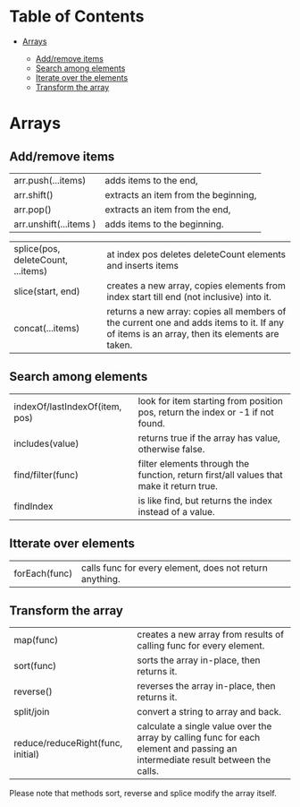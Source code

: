 # Table of Contents
- [Arrays](#arrays)

    - [Add/remove items](#addremove-items)
    - [Search among elements](#search-among-elements)
    - [Iterate over the elements](#itterate-over-elements)
    - [Transform the array](#transform-the-array)
    
# Arrays

## Add/remove items

|   |   |
|---|---|
|arr.push(...items)   | adds items to the end,   |
|arr.shift()   |extracts an item from the beginning,   |
|arr.pop()   |extracts an item from the end,   |
|arr.unshift(...items )|adds items to the beginning.|

|   |   |
|---|---|
|splice(pos, deleteCount, ...items)   | at index pos deletes deleteCount elements and inserts items|
|slice(start, end)|creates a new array, copies elements from index start till end (not inclusive) into it.|
|concat(...items)|returns a new array: copies all members of the current one and adds items to it. If any of items is an array, then its elements are taken.|

## Search among elements
|   |   |
|---|---|
|indexOf/lastIndexOf(item, pos)|look for item starting from position pos, return the index or -1 if not found.|
|includes(value)|returns true if the array has value, otherwise false.|
|find/filter(func)|filter elements through the function, return first/all values that make it return true.|
|findIndex|is like find, but returns the index instead of a value.|

## Itterate over elements
|   |   |
|---|---|
|forEach(func)|calls func for every element, does not return anything.

## Transform the array
|   |   |
|---|---|
|map(func)|creates a new array from results of calling func for every element.|
|sort(func)|sorts the array in-place, then returns it.|
|reverse()|reverses the array in-place, then returns it.|
|split/join|convert a string to array and back.|
|reduce/reduceRight(func, initial)|calculate a single value over the array by calling func for each element and passing an intermediate result between the calls.|

Please note that methods sort, reverse and splice modify the array itself.